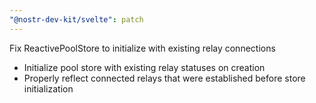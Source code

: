 ```yaml
---
"@nostr-dev-kit/svelte": patch
---
```


Fix ReactivePoolStore to initialize with existing relay connections

- Initialize pool store with existing relay statuses on creation
- Properly reflect connected relays that were established before store initialization

